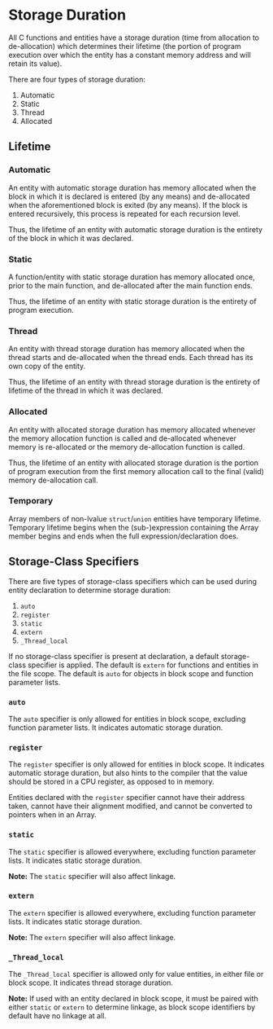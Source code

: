 # Storage Duration

All C functions and entities have a storage duration (time from allocation to de-allocation) which determines their lifetime (the portion of program execution over which the entity has a constant memory address and will retain its value).

There are four types of storage duration:

1. Automatic
2. Static
3. Thread
4. Allocated

## Lifetime

### Automatic

An entity with automatic storage duration has memory allocated when the block in which it is declared is entered (by any means) and de-allocated when the aforementioned block is exited (by any means). If the block is entered recursively, this process is repeated for each recursion level.

Thus, the lifetime of an entity with automatic storage duration is the entirety of the block in which it was declared.

### Static

A function/entity with static storage duration has memory allocated once, prior to the main function, and de-allocated after the main function ends.

Thus, the lifetime of an entity with static storage duration is the entirety of program execution.

### Thread

An entity with thread storage duration has memory allocated when the thread starts and de-allocated when the thread ends. Each thread has its own copy of the entity.

Thus, the lifetime of an entity with thread storage duration is the entirety of lifetime of the thread in which it was declared.

### Allocated

An entity with allocated storage duration has memory allocated whenever the memory allocation function is called and de-allocated whenever memory is re-allocated or the memory de-allocation function is called.

Thus, the lifetime of an entity with allocated storage duration is the portion of program execution from the first memory allocation call to the final (valid) memory de-allocation call.

### Temporary

Array members of non-lvalue `struct`/`union` entities have temporary lifetime. Temporary lifetime begins when the (sub-)expression containing the Array member begins and ends when the full expression/declaration does.

## Storage-Class Specifiers

There are five types of storage-class specifiers which can be used during entity declaration to determine storage duration:

1. `auto`
2. `register`
3. `static`
4. `extern`
5. `_Thread_local`

If no storage-class specifier is present at declaration, a default storage-class specifier is applied. The default is `extern` for functions and entities in the file scope. The default is `auto` for objects in block scope and function parameter lists.

### `auto`

The `auto` specifier is only allowed for entities in block scope, excluding function parameter lists. It indicates automatic storage duration.

### `register`

The `register` specifier is only allowed for entities in block scope. It indicates automatic storage duration, but also hints to the compiler that the value should be stored in a CPU register, as opposed to in memory.

Entities declared with the `register` specifier cannot have their address taken, cannot have their alignment modified, and cannot be converted to pointers when in an Array.

### `static`

The `static` specifier is allowed everywhere, excluding function parameter lists. It indicates static storage duration.

**Note:** The `static` specifier will also affect linkage. 

### `extern`

The `extern` specifier is allowed everywhere, excluding function parameter lists. It indicates static storage duration.

**Note:** The `extern` specifier will also affect linkage. 

### `_Thread_local`

The `_Thread_local` specifier is allowed only for value entities, in either file or block scope. It indicates thread storage duration.

**Note:** If used with an entity declared in block scope, it must be paired with either `static` or `extern` to determine linkage, as block scope identifiers by default have no linkage at all.